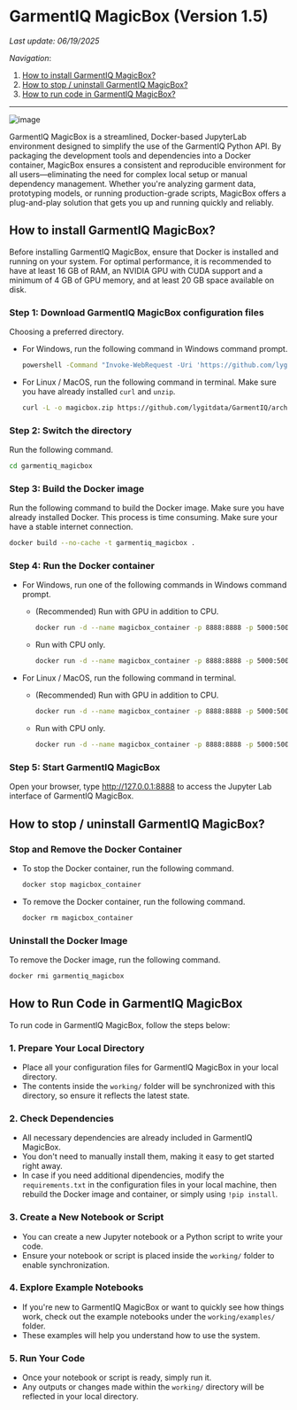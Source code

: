 # GarmentIQ MagicBox (Version 1.5)

*Last update: 06/19/2025*

*Navigation*:

1. [How to install GarmentIQ MagicBox?](#how-to-install-garmentiq-magicbox)
2. [How to stop / uninstall GarmentIQ MagicBox?](#how-to-stop--uninstall-garmentiq-magicbox)
3. [How to run code in GarmentIQ MagicBox?](#how-to-run-code-in-garmentiq-magicbox)

---

![image](https://github.com/user-attachments/assets/bd40b7b6-941c-429f-a160-0dd0eae0d295)

GarmentIQ MagicBox is a streamlined, Docker-based JupyterLab environment designed to simplify the use of the GarmentIQ Python API. By packaging the development tools and dependencies into a Docker container, MagicBox ensures a consistent and reproducible environment for all users—eliminating the need for complex local setup or manual dependency management. Whether you're analyzing garment data, prototyping models, or running production-grade scripts, MagicBox offers a plug-and-play solution that gets you up and running quickly and reliably.

## How to install GarmentIQ MagicBox?

Before installing GarmentIQ MagicBox, ensure that Docker is installed and running on your system. For optimal performance, it is recommended to have at least 16 GB of RAM, an NVIDIA GPU with CUDA support and a minimum of 4 GB of GPU memory, and at least 20 GB space available on disk.

### Step 1: Download GarmentIQ MagicBox configuration files

Choosing a preferred directory.

- For Windows, run the following command in Windows command prompt.

  ```bash
  powershell -Command "Invoke-WebRequest -Uri 'https://github.com/lygitdata/GarmentIQ/archive/refs/heads/magicbox.zip' -OutFile 'magicbox.zip'; Expand-Archive -Path 'magicbox.zip' -DestinationPath .; Rename-Item 'GarmentIQ-magicbox' 'garmentiq_magicbox'; Remove-Item 'magicbox.zip'"
  ```

- For Linux / MacOS, run the following command in terminal. Make sure you have already installed `curl` and `unzip`.

  ```bash
  curl -L -o magicbox.zip https://github.com/lygitdata/GarmentIQ/archive/refs/heads/magicbox.zip && unzip magicbox.zip && mv GarmentIQ-magicbox garmentiq_magicbox && rm magicbox.zip
  ```

### Step 2: Switch the directory

Run the following command.

```bash
cd garmentiq_magicbox
```

### Step 3: Build the Docker image

Run the following command to build the Docker image. Make sure you have already installed Docker. This process is time consuming. Make sure your have a stable internet connection.

```bash
docker build --no-cache -t garmentiq_magicbox .
```

### Step 4: Run the Docker container

- For Windows, run one of the following commands in Windows command prompt.

  - (Recommended) Run with GPU in addition to CPU.

    ```bash
    docker run -d --name magicbox_container -p 8888:8888 -p 5000:5000 -p 5001:5001 -p 5002:5002 --gpus all -v "%cd%\working:/app/working" garmentiq_magicbox
    ```

  - Run with CPU only.

    ```bash
    docker run -d --name magicbox_container -p 8888:8888 -p 5000:5000 -p 5001:5001 -p 5002:5002 -v "%cd%\working:/app/working" garmentiq_magicbox
    ```

- For Linux / MacOS, run the following command in terminal.

  - (Recommended) Run with GPU in addition to CPU.

    ```bash
    docker run -d --name magicbox_container -p 8888:8888 -p 5000:5000 -p 5001:5001 -p 5002:5002 --gpus all -v "$(pwd)/working:/app/working" garmentiq_magicbox
    ```

  - Run with CPU only.

    ```bash
    docker run -d --name magicbox_container -p 8888:8888 -p 5000:5000 -p 5001:5001 -p 5002:5002 -v "$(pwd)/working:/app/working" garmentiq_magicbox
    ```

### Step 5: Start GarmentIQ MagicBox

Open your browser, type http://127.0.0.1:8888 to access the Jupyter Lab interface of GarmentIQ MagicBox.

## How to stop / uninstall GarmentIQ MagicBox?

### Stop and Remove the Docker Container

- To stop the Docker container, run the following command.

  ```bash
  docker stop magicbox_container
  ```

- To remove the Docker container, run the following command.
  
  ```bash
  docker rm magicbox_container
  ```

### Uninstall the Docker Image

To remove the Docker image, run the following command.

```bash
docker rmi garmentiq_magicbox
```

## How to Run Code in GarmentIQ MagicBox

To run code in GarmentIQ MagicBox, follow the steps below:

### 1. Prepare Your Local Directory
- Place all your configuration files for GarmentIQ MagicBox in your local directory.
- The contents inside the `working/` folder will be synchronized with this directory, so ensure it reflects the latest state.

### 2. Check Dependencies
- All necessary dependencies are already included in GarmentIQ MagicBox.
- You don't need to manually install them, making it easy to get started right away.
- In case if you need additional dipendencies, modify the `requirements.txt` in the configuration files in your local machine, then rebuild the Docker image and container, or simply using `!pip install`.

### 3. Create a New Notebook or Script
- You can create a new Jupyter notebook or a Python script to write your code.
- Ensure your notebook or script is placed inside the `working/` folder to enable synchronization.

### 4. Explore Example Notebooks
- If you're new to GarmentIQ MagicBox or want to quickly see how things work, check out the example notebooks under the `working/examples/` folder.
- These examples will help you understand how to use the system.

### 5. Run Your Code
- Once your notebook or script is ready, simply run it.
- Any outputs or changes made within the `working/` directory will be reflected in your local directory.
